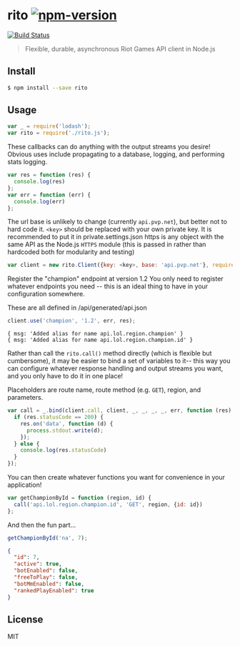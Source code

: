 # rito [![npm-version][npm-image]][npm-url] 
[![Build Status](https://api.travis-ci.org/jhackwell/rito.svg?branch=master)](https://travis-ci.org/jhackwell/rito)
> Flexible, durable, asynchronous Riot Games API client in Node.js



## Install

```sh
$ npm install --save rito
```


## Usage

```js
var _ = require('lodash');
var rito = require('./rito.js');
```
These callbacks can do anything with the output streams you desire!  Obvious uses include
propagating to a database, logging, and performing stats logging.

```js
var res = function (res) {
  console.log(res)
};
var err = function (err) {
  console.log(err)
};
```

The url base is unlikely to change (currently `api.pvp.net`), but better not to hard code it.
`<key>` should be replaced with your own private key.  It is recommended to put it in private.settings.json
https is any object with the same API as the Node.js `HTTPS` module (this is passed in rather than hardcoded
both for modularity and testing)
```js
var client = new rito.Client({key: <key>, base: 'api.pvp.net'}, require('https'));
```

Register the "champion" endpoint at version 1.2
You only need to register whatever endpoints you need -- this is an ideal thing to have in your
configuration somewhere.

These are all defined in /api/generated/api.json
```js
client.use('champion', '1.2', err, res);
```

```console
{ msg: 'Added alias for name api.lol.region.champion' }
{ msg: 'Added alias for name api.lol.region.champion.id' }
```

Rather than call the `rito.call()` method directly (which is flexible but cumbersome), it may be easier
to bind a set of variables to it-- this way you can configure whatever response handling and output streams
you want, and you only have to do it in one place!

Placeholders are route name, route method (e.g. `GET`), region, and parameters.
```js
var call = _.bind(client.call, client, _, _, _, _, err, function (res) {
  if (res.statusCode == 200) {
    res.on('data', function (d) {
      process.stdout.write(d);
    });
  } else {
    console.log(res.statusCode)
  }
});
```

You can then create whatever functions you want for convenience in your application!
```js
var getChampionById = function (region, id) {
  call('api.lol.region.champion.id', 'GET', region, {id: id})
};
```

And then the fun part...
```js
getChampionById('na', 7);
```

```json
{
  "id": 7,
  "active": true,
  "botEnabled": false,
  "freeToPlay": false,
  "botMmEnabled": false,
  "rankedPlayEnabled": true
}
```

## License

MIT

[npm-version]: 0.1.0
[npm-image]: https://badge.fury.io/js/rito.svg
[npm-url]: https://npmjs.org/package/rito
[travis-image]: https://travis-ci.org//rito.svg?branch=master
[travis-url]: https://travis-ci.org//rito
[daviddm-image]: https://david-dm.org//rito.svg?theme=shields.io
[daviddm-url]: https://david-dm.org//rito
